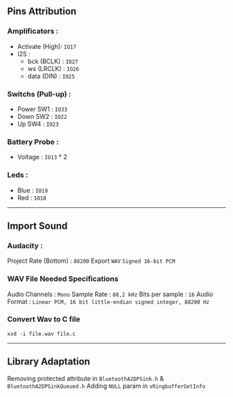 ## Pins Attribution
### Amplificators :
- Activate (High): `IO17`
- I2S :
  - bck (BCLK) : `IO27`
  - ws (LRCLK) : `IO26`
  - data (DIN) : `IO25`

### Switchs (Pull-up) :
 - Power SW1 : `IO33`
 - Down SW2  : `IO22`
 - Up SW4    : `IO23`

### Battery Probe :
- Voltage : `IO13` * 2

### Leds :
 - Blue : `IO19`
 - Red  : `IO18`
---

## Import Sound

### Audacity :

Project Rate (Bottom) : `88200`
Export `WAV` `Signed 16-bit PCM`

### WAV File Needed Specifications

Audio Channels : `Mono`
Sample Rate : `88,2 kHz`
Bits per sample : `16`
Audio Format : `Linear PCM, 16 bit little-endian signed integer, 88200 Hz`

### Convert Wav to C file

```shell
xxd -i file.wav file.c
```
---
## Library Adaptation

Removing protected attribute in `BluetoothA2DPSink.h` & `BluetoothA2DPSinkQueued.h`
Adding `NULL` param in `vRingbufferGetInfo`